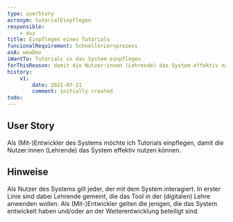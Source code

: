 ```yaml
---
type: userStory
acronym: tutorialEinpflegen
responsible:
	- duz
title: Einpflegen eines Tutorials
funcionalRequirement: SchnellerLernprozess
asA: wmaDev
iWantTo: Tutorials in das System einpflegen
forThisReason: damit die Nutzer:innen (Lehrende) das System effektiv nutzen können
history:
	v1:
		date: 2021-07-21
		comment: initially created
todo:
---
```


## User Story
Als (Mit-)Entwickler des Systems möchte ich Tutorials einpflegen, damit die Nutzer:innen (Lehrende) das System effektiv nutzen können.

## Hinweise
Als Nutzer des Systems gilt jeder, der mit dem System interagiert. In erster Linie sind dabei Lehrende gemeint, die das Tool in der (digitalen) Lehre anwenden wollen.
Als (Mit-)Entwickler gelten die jenigen, die das System entwickelt haben und/oder an der Weiterentwicklung beteiligt sind.